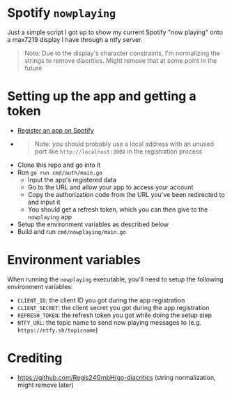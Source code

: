 # Spotify `nowplaying`

Just a simple script I got up to show my current Spotify "now playing" onto a max7219 display I have through a ntfy server.

> Note: Due to the display's character constraints, I'm normalizing the strings to remove diacritics. Might remove that at some point in the future

# Setting up the app and getting a token
- [Register an app on Spotify](https://developers.spotify.com)
- > Note: you should probably use a local address with an unused port like `http://localhost:3000` in the registration process
- Clone this repo and go into it
- Run `go run cmd/auth/main.go`
  - Input the app's registered data
  - Go to the URL and allow your app to access your account
  - Copy the authorization code from the URL you've been redirected to and input it
  - You should get a refresh token, which you can then give to the `nowplaying` app
- Setup the environment variables as described below
- Build and run `cmd/nowplaying/main.go`

# Environment variables
When running the `nowplaying` executable, you'll need to setup the following environment variables:
- `CLIENT_ID`: the client ID you got during the app registration
- `CLIENT_SECRET`: the client secret you got during the app registration
- `REFRESH_TOKEN`: the refresh token you got while doing the setup step
- `NTFY_URL`: the topic name to send now playing messages to (e.g. `https://ntfy.sh/topicname`)

# Crediting
- https://github.com/Regis24GmbH/go-diacritics (string normalization, might remove later)